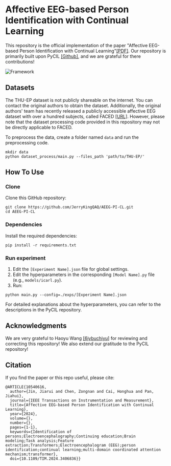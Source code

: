 # Affective EEG-based Person Identification with Continual Learning
This repository is the official implementation of the paper "Affective EEG-based Person Identification with Continual Learning"[[PDF]](https://ieeexplore.ieee.org/document/10540616). Our repository is primarily built upon PyCIL [[Github]](https://github.com/G-U-N/PyCIL), and we are grateful for there contributions!

![Framework](/images/framework.png)



## Datasets

The THU-EP dataset is not publicly shareable on the internet. You can contact the original authors to obtain the dataset. Additionally, the original authors' team has recently released a publicly accessible affective EEG dataset with over a hundred subjects, called FACED [[URL]](https://www.synapse.org/#!Synapse:syn50614194/wiki/620378). However, please note that the dataset processing code provided in this repository may not be directly applicable to FACED.

To preprocess the data, create a folder named `data` and run the preprocessing code.

```
mkdir data
python dataset_process/main.py --files_path 'path/to/THU-EP/'
```




## How To Use

### Clone

Clone this GitHub repository:

```
git clone https://github.com/JerryKingQAQ/AEEG-PI-CL.git
cd AEEG-PI-CL
```

### Dependencies

Install the required dependencies:

```
pip install -r requirements.txt
```

### Run experiment

1. Edit the `[Experiment Name].json` file for global settings.
2. Edit the hyperparameters in the corresponding `[Model Name].py` file (e.g., `models/icarl.py`).
3. Run:

```
python main.py --config=./exps/[Experiment Name].json
```

For detailed explanations about the hyperparameters, you can refer to the descriptions in the PyCIL repository.



## Acknowledgments

We are very grateful to Haoyu Wang [[6jybuchiyu]](https://github.com/6jybuchiyu) for reviewing and correcting this repository! We also extend our gratitude to the PyCIL repository!



## Citation

If you find the paper or this repo useful, please cite:

```
@ARTICLE{10540616,
  author={Jin, Jiarui and Chen, Zongnan and Cai, Honghua and Pan, Jiahui},
  journal={IEEE Transactions on Instrumentation and Measurement}, 
  title={Affective EEG-based Person Identification with Continual Learning}, 
  year={2024},
  volume={},
  number={},
  pages={1-1},
  keywords={Identification of persons;Electroencephalography;Continuing education;Brain modeling;Task analysis;Feature extraction;Transformers;Electroencephalogram (EEG);person identification;continual learning;multi-domain coordinated attention mechanism;transformer},
  doi={10.1109/TIM.2024.3406836}}
```


